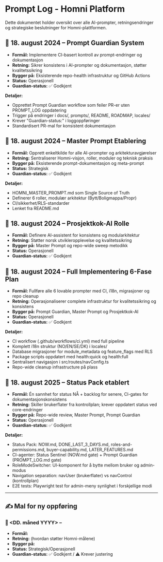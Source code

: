 # Prompt Log - Homni Platform

Dette dokumentet holder oversikt over alle AI-prompter, retningsendringer og strategiske beslutninger for Homni-plattformen.

## 📅 18. august 2024 – Prompt Guardian System
- **Formål:** Implementere CI-basert kontroll av prompt-endringer og dokumentasjon
- **Retning:** Sikrer konsistens i AI-prompter og dokumentasjon, støtter kvalitetssikring
- **Bygger på:** Eksisterende repo-health infrastruktur og GitHub Actions
- **Status:** Operasjonell
- **Guardian-status:** ✅ Godkjent

**Detaljer:**
- Opprettet Prompt Guardian workflow som feiler PR-er uten PROMPT_LOG oppdatering
- Trigger på endringer i docs/, prompts/, README, ROADMAP, locales/
- Krever "Guardian-status:" i loggoppføringer
- Standardisert PR-mal for konsistent dokumentasjon

## 📅 18. august 2024 – Master Prompt Etablering
- **Formål:** Opprett enkeltkilde for alle AI-prompter og arkitekturavgjørelser
- **Retning:** Sentraliserer Homni-visjon, roller, moduler og teknisk praksis
- **Bygger på:** Eksisterende prompt-dokumentasjon og meta-prompt
- **Status:** Strategisk
- **Guardian-status:** ✅ Godkjent

**Detaljer:**
- HOMNI_MASTER_PROMPT.md som Single Source of Truth
- Definerer 6 roller, modulær arkitektur (Bytt/Boligmappa/Propr)
- CI/sikkerhet/RLS-standarder
- Lenket fra README.md

## 📅 18. august 2024 – Prosjektkok-AI Rolle
- **Formål:** Definere AI-assistent for konsistens og modularkitektur
- **Retning:** Støtter norsk utvikleropplevelse og kvalitetssikring
- **Bygger på:** Master Prompt og repo-wide sweep metodikk
- **Status:** Operasjonell
- **Guardian-status:** ✅ Godkjent

## 📅 18. august 2024 – Full Implementering 6-Fase Plan
- **Formål:** Fullføre alle 6 lovable prompter med CI, i18n, migrasjoner og repo cleanup
- **Retning:** Operasjonaliserer complete infrastruktur for kvalitetssikring og konsistens
- **Bygger på:** Prompt Guardian, Master Prompt og Prosjektkok-AI
- **Status:** Operasjonell
- **Guardian-status:** ✅ Godkjent

**Detaljer:**
- CI workflow (.github/workflows/ci.yml) med full pipeline
- Komplett i18n struktur (NO/EN/SE/DK) i locales/
- Database migrasjoner for module_metadata og feature_flags med RLS
- Package scripts oppdatert med health:quick og health:full
- Sentralisert navigasjon i src/routes/navConfig.ts
- Repo-wide cleanup infrastructure på plass

## 📅 18. august 2025 – Status Pack etablert
- **Formål:** Én sannhet for status NÅ + backlog for senere, CI-gates for dokumentasjonskonsistens
- **Retning:** Skiller brukerflater fra kontrollplan; krever oppdatert status ved core-endringer
- **Bygger på:** Repo-wide review, Master Prompt, Prompt Guardian
- **Status:** Operasjonell
- **Guardian-status:** ✅ Godkjent

**Detaljer:**
- Status Pack: NOW.md, DONE_LAST_3_DAYS.md, roles-and-permissions.md, buyer-capability.md, LATER_FEATURES.md
- CI-agenter: Status Sentinel (NOW.md gate) + Prompt Guardian (PROMPT_LOG.md gate)
- RoleModeSwitcher: UI-komponent for å bytte mellom bruker og admin-modus
- Navigation separation: navUser (brukerflater) vs navControl (kontrollplan)
- E2E tests: Playwright test for admin-meny synlighet i forskjellige modi

---

## ✍️ Mal for ny oppføring
### 📅 <DD. måned YYYY> – <Kort navn>
- **Formål:**
- **Retning:** (hvordan støtter Homni-målene)
- **Bygger på:**
- **Status:** Strategisk/Operasjonell
- **Guardian-status:** ✅ Godkjent / ⚠️ Krever justering